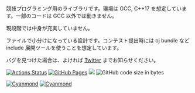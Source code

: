 競技プログラミング用のライブラリです。環境は GCC, C++17 を想定しています。一部のコードは GCC 以外では動きません。

現段階では中身が充実していません。

ファイルで小分けになっている設計です。コンテスト提出時には oj bundle など include 展開ツールを使うことを想定しています。

バグを見つけた場合は、よければ [Twitter](https://twitter.com/Cyanmond_mapr) までお知らせください。

[![Actions Status](https://github.com/Cyanmond/library/workflows/verify/badge.svg)](https://github.com/Cyanmond/library/actions)
[![GitHub Pages](https://img.shields.io/static/v1?label=GitHub+Pages&message=+&color=brightgreen&logo=github)](https://Cyanmond.github.io/library/)
[![](https://img.shields.io/badge/license-CC0_License-blue.svg)](https://github.com/Cyanmond/library/blob/main/LICENSE)
![GitHub code size in bytes](https://img.shields.io/github/languages/code-size/Cyanmond/library?style=flat-square)

[![Cyanmond](https://img.shields.io/endpoint?url=https%3A%2F%2Fatcoder-badges.now.sh%2Fapi%2Fatcoder%2Fjson%2FCyanmond)](https://atcoder.jp/users/Cyanmond)
[![Cyanmond](https://img.shields.io/endpoint?url=https%3A%2F%2Fatcoder-badges.now.sh%2Fapi%2Fcodeforces%2Fjson%2FCyanmond)](https://codeforces.com/profile/Cyanmond)